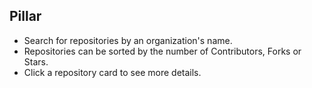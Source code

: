 ## Pillar

* Search for repositories by an organization's name.
* Repositories can be sorted by the number of Contributors, Forks or Stars.
* Click a repository card to see more details.
